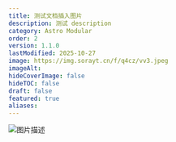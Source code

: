 ```yaml
---
title: 测试文档插入图片
description: 测试 description
category: Astro Modular
order: 2
version: 1.1.0
lastModified: 2025-10-27
image: https://img.sorayt.cn/f/q4cz/vv3.jpeg
imageAlt:
hideCoverImage: false
hideTOC: false
draft: false
featured: true
aliases:
---
```

![图片描述](https://img.sorayt.cn/f/q4cz/vv2.jpeg)

